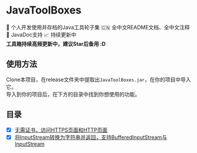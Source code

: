 # JavaToolBoxes
:art: 个人开发使用并存档的Java工具轮子集 :cn: 全中文README文档、全中文注释 :page_facing_up: JavaDoc支持 :chart_with_upwards_trend: 持续更新中  
**工具箱持续高频更新中，建议Star后备用 :D**

## 使用方法

Clone本项目，在release文件夹中提取出`JavaToolBoxes.jar`，在你的项目中导入它。  
导入到你的项目后，在下方的目录中找到你想使用的功能。  

## 目录

- [x] [无需证书，访问HTTPS页面和HTTP页面](/readme/PostHttpOrHttps.md)
- [x] [将InputStream转换为字符串并返回，支持BufferedInputStream与InputStream](/readme/InputStreamToString.md)
